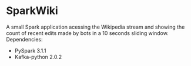# SparkWiki

A small Spark application acessing the Wikipedia stream and showing the count of recent edits made by bots in a 10 seconds sliding window.<br>
Dependencies:
<ul>
  <li> PySpark 3.1.1 </li>
  <li> Kafka-python 2.0.2 </li>
  </ul>
